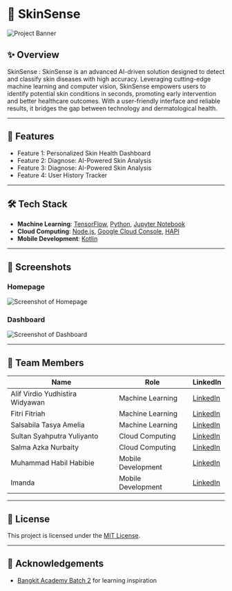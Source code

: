 # 📌 SkinSense

![Project Banner](https://via.placeholder.com/1200x400.png?text=Project+Banner+Goes+Here)

## ✨ Overview
SkinSense : SkinSense is an advanced AI-driven solution designed to detect and classify skin diseases with high accuracy. Leveraging cutting-edge machine learning and computer vision, SkinSense empowers users to identify potential skin conditions in seconds, promoting early intervention and better healthcare outcomes. With a user-friendly interface and reliable results, it bridges the gap between technology and dermatological health.

---

## 🚀 Features
- Feature 1: Personalized Skin Health Dashboard
- Feature 2: Diagnose: AI-Powered Skin Analysis
- Feature 3: Diagnose: AI-Powered Skin Analysis
- Feature 4: User History Tracker 

---

## 🛠️ Tech Stack
- **Machine Learning**: [TensorFlow](https://www.tensorflow.org/), [Python](https://www.python.org/), [Jupyter Notebook](https://jupyter.org/)
- **Cloud Computing**: [Node.js](https://nodejs.org/), [Google Cloud Console](https://expressjs.com/), [HAPI](https://hapi.dev/)
- **Mobile Development**: [Kotlin](https://kotlinlang.org/)

---

## 📸 Screenshots
### Homepage
![Screenshot of Homepage](https://via.placeholder.com/800x400.png?text=Homepage+Screenshot)

### Dashboard
![Screenshot of Dashboard](https://via.placeholder.com/800x400.png?text=Dashboard+Screenshot)

---

## 👥 Team Members
| Name             | Role                 | LinkedIn                                       |
|------------------|----------------------|------------------------------------------------|
| Alif Virdio Yudhistira Widyawan         | Machine Learning               | [LinkedIn](https://linkedin.com/in/member1)    |
| Fitri Fitriah         |       Machine Learning         | [LinkedIn](https://linkedin.com/in/member2)    |
| Salsabila Tasya Amelia         | Machine Learning             | [LinkedIn](https://linkedin.com/in/member3)    |
| Sultan Syahputra Yuliyanto         | Cloud Computing               | [LinkedIn](https://linkedin.com/in/member4)    |
| Salma Azka Nurbaity         | Cloud Computing               | [LinkedIn](https://linkedin.com/in/member5)    |
| Muhammad Habil Habibie         | Mobile Development               | [LinkedIn](https://linkedin.com/in/member6)    |
| Imanda         | Mobile Development            | [LinkedIn](https://linkedin.com/in/member7)    |

---

## 📄 License
This project is licensed under the [MIT License](LICENSE).

---

## 🌟 Acknowledgements
- [Bangkit Academy Batch 2](https://grow.google/intl/id_id/bangkit/?tab=machine-learning) for learning inspiration
